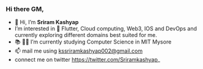 ### Hi there GM,

<!--
**Sriramkashyapks/Sriramkashyapks** is a ✨ _special_ ✨ repository because its `README.md` (this file) appears on your GitHub profile.
-->

- 👋 Hi, I’m **Sriram Kashyap**
- I’m interested in 👀 Flutter, Cloud computing, Web3, IOS and DevOps and currently exploring different domains best suited for me.
- 📚 🧑‍🏫 I’m currently studying Computer Science in MIT Mysore
- 📫 mail me using kssriramkashyap002@gmail.com
- connect me on twitter https://twitter.com/Sriramkashyap_ 

